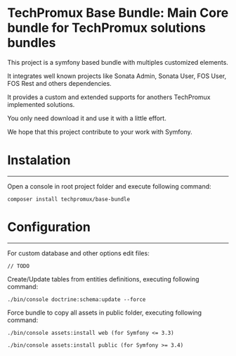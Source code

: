 # TechPromux Base Bundle: Main Core bundle for TechPromux solutions bundles

This project is a symfony based bundle with multiples customized elements.

It integrates well known projects like Sonata Admin, Sonata User, FOS User, FOS Rest and others dependencies.

It provides a custom and extended supports for anothers TechPromux implemented solutions.

You only need download it and use it with a little effort. 

We hope that this project contribute to your work with Symfony.

# Instalation
-----------------

Open a console in root project folder and execute following command:

    composer install techpromux/base-bundle

# Configuration
-----------------

For custom database and other options edit files:

	// TODO

Create/Update tables from entities definitions, executing following command:

    ./bin/console doctrine:schema:update --force


Force bundle to copy all assets in public folder, executing following command:

    ./bin/console assets:install web (for Symfony <= 3.3)

    ./bin/console assets:install public (for Symfony >= 3.4)
